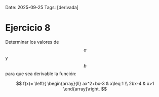 Date: 2025-09-25
Tags: [derivada]

# Ejercicio 8

 
Determinar los valores de  $$ a$$   y  $$ b$$   para que sea derivable la función:

$$
 f(x)= \left\{ \begin{array}{ll}
 ax^2+bx-3 &  x\leq 1 \\
 2bx-4 &  x>1
\end{array}\right.
$$
